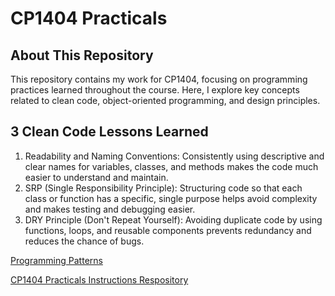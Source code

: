 # CP1404 Practicals

## About This Repository
This repository contains my work for CP1404, focusing on programming practices learned throughout the course. Here, I explore key concepts related to clean code, object-oriented programming, and design principles. 

## 3 Clean Code Lessons Learned
1. Readability and Naming Conventions: Consistently using descriptive and clear names for variables, classes, and methods makes the code much easier to understand and maintain.
2. SRP (Single Responsibility Principle): Structuring code so that each class or function has a specific, single purpose helps avoid complexity and makes testing and debugging easier.
3. DRY Principle (Don't Repeat Yourself): Avoiding duplicate code by using functions, loops, and reusable components prevents redundancy and reduces the chance of bugs.

[Programming Patterns](https://github.com/CP1404/Starter/wiki/Programming-Patterns)

[CP1404 Practicals Instructions Respository](https://github.com/CP1404/Practicals)
